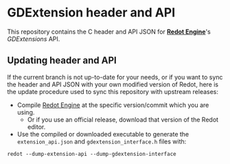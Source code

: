 # GDExtension header and API

This repository contains the C header and API JSON for
[**Redot Engine**](https://github.com/Redot-Engine/redot-engine)'s *GDExtensions* API.

## Updating header and API

If the current branch is not up-to-date for your needs, or if you want to sync
the header and API JSON with your own modified version of Redot, here is the
update procedure used to sync this repository with upstream releases:

- Compile [Redot Engine](https://github.com/Redot-Engine/redot-engine) at the specific
  version/commit which you are using.
  * Or if you use an official release, download that version of the Redot editor.
- Use the compiled or downloaded executable to generate the `extension_api.json`
  and `gdextension_interface.h` files with:

```
redot --dump-extension-api --dump-gdextension-interface
```
